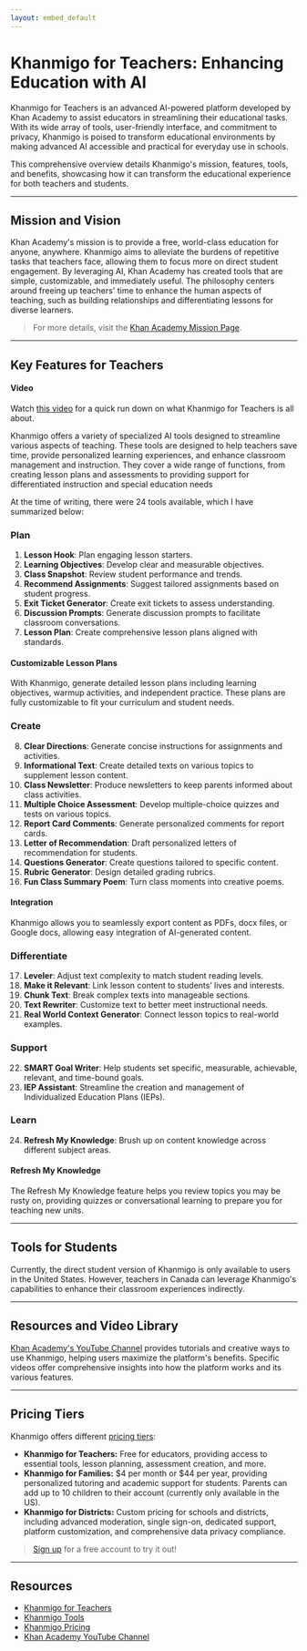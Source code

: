 ```yaml
---
layout: embed_default
---
```


# Khanmigo for Teachers: Enhancing Education with AI

Khanmigo for Teachers is an advanced AI-powered platform developed by Khan Academy to assist educators in streamlining their educational tasks. With its wide array of tools, user-friendly interface, and commitment to privacy, Khanmigo is poised to transform educational environments by making advanced AI accessible and practical for everyday use in schools.

This comprehensive overview details Khanmigo's mission, features, tools, and benefits, showcasing how it can transform the educational experience for both teachers and students.

* * *

## Mission and Vision

Khan Academy's mission is to provide a free, world-class education for anyone, anywhere. Khanmigo aims to alleviate the burdens of repetitive tasks that teachers face, allowing them to focus more on direct student engagement. By leveraging AI, Khan Academy has created tools that are simple, customizable, and immediately useful. The philosophy centers around freeing up teachers' time to enhance the human aspects of teaching, such as building relationships and differentiating lessons for diverse learners.

> For more details, visit the [Khan Academy Mission Page](https://www.khanacademy.org/about#:~:text=Our%20mission%20is%20to%20provide%20a%20free%2C%20world%2Dclass%20education,Donate%20or%20volunteer%20today!).

* * *

## Key Features for Teachers

<div class="alert alert-block alert-success">
  <h4>Video</h4>
  <p>Watch <a href="https://www.youtube.com/watch?v=PInbNdxH39w" target="_blank">this video</a> for a quick run down on what Khanmigo for Teachers is all about.</p>
</div>

Khanmigo offers a variety of specialized AI tools designed to streamline various aspects of teaching. These tools are designed to help teachers save time, provide personalized learning experiences, and enhance classroom management and instruction. They cover a wide range of functions, from creating lesson plans and assessments to providing support for differentiated instruction and special education needs 

At the time of writing, there were 24 tools available, which I have summarized below:

### Plan
1. **Lesson Hook**: Plan engaging lesson starters.
2. **Learning Objectives**: Develop clear and measurable objectives.
3. **Class Snapshot**: Review student performance and trends.
4. **Recommend Assignments**: Suggest tailored assignments based on student progress.
5. **Exit Ticket Generator**: Create exit tickets to assess understanding.
6. **Discussion Prompts**: Generate discussion prompts to facilitate classroom conversations.
7. **Lesson Plan**: Create comprehensive lesson plans aligned with standards.

<div class="alert alert-block alert-info">
<h4>Customizable Lesson Plans</h4>
<p>With Khanmigo, generate detailed lesson plans including learning objectives, warmup activities, and independent practice. These plans are fully customizable to fit your curriculum and student needs.</p>
</div>

### Create
8. **Clear Directions**: Generate concise instructions for assignments and activities.
9. **Informational Text**: Create detailed texts on various topics to supplement lesson content.
10. **Class Newsletter**: Produce newsletters to keep parents informed about class activities.
11. **Multiple Choice Assessment**: Develop multiple-choice quizzes and tests on various topics.
12. **Report Card Comments**: Generate personalized comments for report cards.
13. **Letter of Recommendation**: Draft personalized letters of recommendation for students.
14. **Questions Generator**: Create questions tailored to specific content.
15. **Rubric Generator**: Design detailed grading rubrics.
16. **Fun Class Summary Poem**: Turn class moments into creative poems.

<div class="alert alert-block alert-info">
<h4>Integration</h4> 
<p>Khanmigo allows you to seamlessly export content as PDFs, docx files, or Google docs, allowing easy integration of AI-generated content.</p>
</div>

### Differentiate
17. **Leveler**: Adjust text complexity to match student reading levels.
18. **Make it Relevant**: Link lesson content to students’ lives and interests.
19. **Chunk Text**: Break complex texts into manageable sections.
20. **Text Rewriter**: Customize text to better meet instructional needs.
21. **Real World Context Generator**: Connect lesson topics to real-world examples.

### Support
22. **SMART Goal Writer**: Help students set specific, measurable, achievable, relevant, and time-bound goals.
23. **IEP Assistant**: Streamline the creation and management of Individualized Education Plans (IEPs).

### Learn
24. **Refresh My Knowledge**: Brush up on content knowledge across different subject areas.

<div class="alert alert-block alert-info">
<h4>Refresh My Knowledge</h4>
<p>The Refresh My Knowledge feature helps you review topics you may be rusty on, providing quizzes or conversational learning to prepare you for teaching new units.</p>
</div>

* * *

## Tools for Students

Currently, the direct student version of Khanmigo is only available to users in the United States. However, teachers in Canada can leverage Khanmigo's capabilities to enhance their classroom experiences indirectly.

* * *

## Resources and Video Library

[Khan Academy's YouTube Channel](https://www.youtube.com/@khanacademy) provides tutorials and creative ways to use Khanmigo, helping users maximize the platform's benefits. Specific videos offer comprehensive insights into how the platform works and its various features.

* * *

## Pricing Tiers

Khanmigo offers different [pricing tiers](https://www.khanmigo.ai/pricing):

- **Khanmigo for Teachers:** Free for educators, providing access to essential tools, lesson planning, assessment creation, and more.
- **Khanmigo for Families:** $4 per month or $44 per year, providing personalized tutoring and academic support for students. Parents can add up to 10 children to their account (currently only available in the US).
- **Khanmigo for Districts:** Custom pricing for schools and districts, including advanced moderation, single sign-on, dedicated support, platform customization, and comprehensive data privacy compliance.

> [Sign up](https://www.khanmigo.ai/signup) for a free account to try it out!

* * *

## Resources

- [Khanmigo for Teachers](https://www.khanmigo.ai/teachers)
- [Khanmigo Tools](https://support.khanacademy.org/hc/en-us/articles/14799047733645-What-teacher-tools-are-available-on-Khanmigo)
- [Khanmigo Pricing](https://www.khanmigo.ai/pricing)
- [Khan Academy YouTube Channel](https://www.youtube.com/@khanacademy)